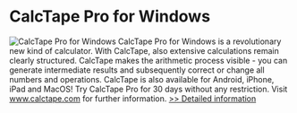 # CalcTape Pro for Windows
![CalcTape Pro for Windows](https://mycommerce.akamaized.net/api/pimages/P300380670/BIG/300380670.PNG)
CalcTape Pro for Windows is a revolutionary new kind of calculator. With CalcTape, also extensive calculations remain clearly structured. CalcTape makes the arithmetic process visible - you can generate intermediate results and subsequently correct or change all numbers and operations.
CalcTape is also available for Android, iPhone, iPad and MacOS!
Try CalcTape Pro for 30 days without any restriction.
Visit www.calctape.com for further information.
[>> Detailed information](https://secure.shareit.com/shareit/product.html?productid=300380670&affiliateid=200057808)